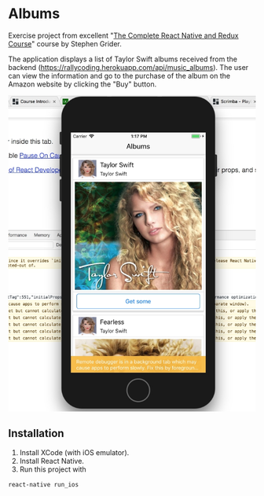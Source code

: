 # Albums

Exercise project from excellent "[The Complete React Native and Redux Course](https://www.udemy.com/the-complete-react-native-and-redux-course/learn/v4/overview)" course by Stephen Grider.

The application displays a list of Taylor Swift albums received from the backend (https://rallycoding.herokuapp.com/api/music_albums). The user can view the information and go to the purchase of the album on the Amazon website by clicking the "Buy" button.

![App screen shot](./screen.jpg)

## Installation

1. Install XCode (with iOS emulator).
2. Install React Native.
3. Run this project with

```
react-native run_ios
```
